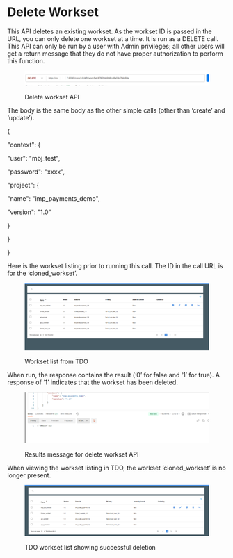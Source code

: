 # Delete Workset

This API deletes an existing workset.  As the workset ID is passed in the URL, you can only delete one workset at a time.  It is run as a DELETE call.  This API can only be run by a user with Admin privileges; all other users will get a return message that they do not have proper authorization to perform this function.

<figure><img src="../../../../../.gitbook/assets/image (8) (1).png" alt=""><figcaption><p>Delete workset API</p></figcaption></figure>

&#x20;The body is the same body as the other simple calls (other than ‘create’ and ‘update’).

&#x20;{

&#x20;   "context": {

&#x20;       "user": "mbj\_test",

&#x20;       "password": "xxxx",

&#x20;       "project": {

&#x20;           "name": "imp\_payments\_demo",

&#x20;           "version": "1.0"

&#x20;       }

&#x20;   }

}

&#x20;Here is the workset listing prior to running this call.  The ID in the call URL is for the ‘cloned\_workset’.

&#x20;

<figure><img src="../../../../../.gitbook/assets/image (9) (1).png" alt=""><figcaption><p>Workset list from TDO</p></figcaption></figure>

&#x20;When run, the response contains the result (‘0’ for false and ‘1’ for true).  A response of ‘1’ indicates that the workset has been deleted.

&#x20;

<figure><img src="../../../../../.gitbook/assets/image (10).png" alt=""><figcaption><p>Results message for delete workset API</p></figcaption></figure>

When viewing the workset listing in TDO, the workset ‘cloned\_workset’ is no longer present.

&#x20;

<figure><img src="../../../../../.gitbook/assets/image (11).png" alt=""><figcaption><p>TDO workset list showing successful deletion</p></figcaption></figure>
